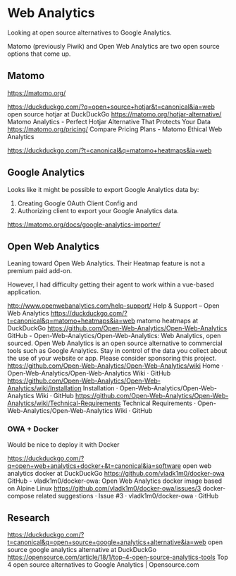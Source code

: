 # Web Analytics

Looking at open source alternatives to Google Analytics.

Matomo (previously Piwik) and Open Web Analytics are two open source options that come up.

## Matomo

https://matomo.org/

https://duckduckgo.com/?q=open+source+hotjar&t=canonical&ia=web
open source hotjar at DuckDuckGo
https://matomo.org/hotjar-alternative/
Matomo Analytics - Perfect Hotjar Alternative That Protects Your Data
https://matomo.org/pricing/
Compare Pricing Plans - Matomo Ethical Web Analytics

https://duckduckgo.com/?t=canonical&q=matomo+heatmaps&ia=web

## Google Analytics

Looks like it might be possible to export Google Analytics data by:

1.  Creating Google OAuth Client Config and
2.  Authorizing client to export your Google Analytics data.

https://matomo.org/docs/google-analytics-importer/

## Open Web Analytics

Leaning toward Open Web Analytics. Their Heatmap feature is not a premium paid add-on.

However, I had difficulty getting their agent to work within a vue-based application.

http://www.openwebanalytics.com/help-support/
Help & Support – Open Web Analytics
https://duckduckgo.com/?t=canonical&q=matomo+heatmaps&ia=web
matomo heatmaps at DuckDuckGo
https://github.com/Open-Web-Analytics/Open-Web-Analytics
GitHub - Open-Web-Analytics/Open-Web-Analytics: Web Analytics, open sourced. Open Web Analytics is an open source alternative to commercial tools such as Google Analytics. Stay in control of the data you collect about the use of your website or app. Please consider sponsoring this project.
https://github.com/Open-Web-Analytics/Open-Web-Analytics/wiki
Home · Open-Web-Analytics/Open-Web-Analytics Wiki · GitHub
https://github.com/Open-Web-Analytics/Open-Web-Analytics/wiki/Installation
Installation · Open-Web-Analytics/Open-Web-Analytics Wiki · GitHub
https://github.com/Open-Web-Analytics/Open-Web-Analytics/wiki/Technical-Requirements
Technical Requirements · Open-Web-Analytics/Open-Web-Analytics Wiki · GitHub

### OWA + Docker

Would be nice to deploy it with Docker

https://duckduckgo.com/?q=open+web+analytics+docker+&t=canonical&ia=software
open web analytics docker at DuckDuckGo
https://github.com/vladk1m0/docker-owa
GitHub - vladk1m0/docker-owa: Open Web Analytics docker image based on Alpine Linux
https://github.com/vladk1m0/docker-owa/issues/3
docker-compose related suggestions · Issue #3 · vladk1m0/docker-owa · GitHub

## Research

https://duckduckgo.com/?t=canonical&q=open+source+google+analytics+alternative&ia=web
open source google analytics alternative at DuckDuckGo
https://opensource.com/article/18/1/top-4-open-source-analytics-tools
Top 4 open source alternatives to Google Analytics | Opensource.com
